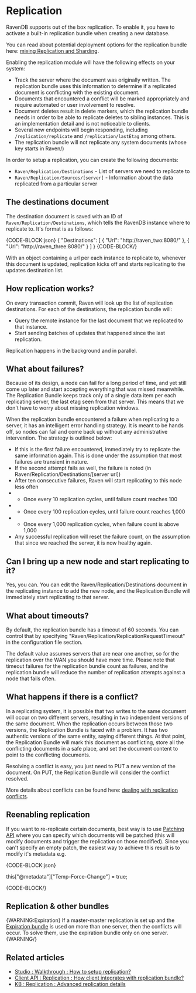 # Replication

RavenDB supports out of the box replication. To enable it, you have to activate a built-in replication bundle when creating a new database. 

You can read about potential deployment options for the replication bundle here: [mixing Replication and Sharding](../../../server/scaling-out/replication-with-sharding).

Enabling the replication module will have the following effects on your system:

* Track the server where the document was originally written. The replication bundle uses this information to determine if a replicated document is conflicting with the existing document.
* Documents that encountered a conflict will be marked appropriately and require automated or user involvement to resolve.
* Document deletes result in delete markers, which the replication bundle needs in order to be able to replicate deletes to sibling instances. This is an implementation detail and is not noticeable to clients.
* Several new endpoints will begin responding, including `/replication/replicate` and `/replication/lastEtag` among others.
* The replication bundle will not replicate any system documents (whose key starts in Raven/)

In order to setup a replication, you can create the following documents:

* `Raven/Replication/Destinations` - List of servers we need to replicate to
* `Raven/Replication/Sources/[server]` - Information about the data replicated from a particular server

## The destinations document

The destination document is saved with an ID of `Raven/Replication/Destinations`, which tells the RavenDB instance where to replicate to. It's format is as follows:

{CODE-BLOCK:json}
{
    "Destinations": [
		{
			"Url": "http://raven_two:8080/"
		},
		{
			"Url": "http://raven_three:8080/"
		}
    ]
}
{CODE-BLOCK/}

With an object containing a url per each instance to replicate to, whenever this document is updated, replication kicks off and starts replicating to the updates destination list.

## How replication works?

On every transaction commit, Raven will look up the list of replication destinations. For each of the destinations, the replication bundle will:

* Query the remote instance for the last document that we replicated to that instance.
* Start sending batches of updates that happened since the last replication.

Replication happens in the background and in parallel. 

## What about failures?

Because of its design, a node can fail for a long period of time, and yet still come up later and start accepting everything that was missed meanwhile. The Replication Bundle keeps track only of a single data item per each replicating server, the last etag seen from that server. This means that we don't have to worry about missing replication windows.

When the replication bundle encountered a failure when replicating to a server, it has an intelligent error handling strategy. It is meant to be hands off, so nodes can fail and come back up without any administrative intervention. The strategy is outlined below:

* If this is the first failure encountered, immediately try to replicate the same information again. This is done under the assumption that most failures are transient in nature.
* If the second attempt fails as well, the failure is noted (in Raven/Replication/Destinations/[server url])
* After ten consecutive failures, Raven will start replicating to this node less often
* * Once every 10 replication cycles, until failure count reaches 100
* * Once every 100 replication cycles, until failure count reaches 1,000
* * Once every 1,000 replication cycles, when failure count is above 1,000
* Any successful replication will reset the failure count, on the assumption that since we reached the server, it is now healthy again.

## Can I bring up a new node and start replicating to it?
Yes, you can. You can edit the Raven/Replication/Destinations document in the replicating instance to add the new node, and the Replication Bundle will immediately start replicating to that server.

## What about timeouts?
By default, the replication bundle has a timeout of 60 seconds. You can control that by specifying "Raven/Replication/ReplicationRequestTimeout" in the configuration file <appSettings/> section.

The default value assumes servers that are near one another, so for the replication over the WAN you should have more time. Please note that timeout failures for the replication bundle count as failures, and the replication bundle will reduce the number of replication attempts against a node that fails often.

## What happens if there is a conflict?

In a replicating system, it is possible that two writes to the same document will occur on two different servers, resulting in two independent versions of the same document. When the replication occurs between those two versions, the Replication Bundle is faced with a problem. It has two authentic versions of the same entity, saying different things. At that point, the Replication Bundle will mark this document as conflicting, store all the conflicting documents in a safe place, and set the document content to point to the conflicting documents.

Resolving a conflict is easy, you just need to PUT a new version of the document. On PUT, the Replication Bundle will consider the conflict resolved.

More details about conflicts can be found here: [dealing with replication conflicts](../../../server/scaling-out/replication/replication-conflicts).

## Reenabling replication

If you want to re-replicate certain documents, best way is to use [Patching API](../../../studio/overview/documents/patch-view) where you can specify which documents will be patched (this will modify documents and trigger the replication on those modified). Since you can't specify an empty patch, the easiest way to achieve this result is to modify it's metadata e.g.

{CODE-BLOCK:json}

this["@metadata"]["Temp-Force-Change"] = true;

{CODE-BLOCK/}

## Replication & other bundles

{WARNING:Expiration}
If a master-master replication is set up and the [Expiration bundle](../../../server/bundles/expiration) is used on more than one server, then the conflicts will occur. To solve them, use the expiration bundle only on one server.
{WARNING/}

## Related articles

- [Studio : Walkthrough : How to setup replication?](../../../studio/walkthroughs/how-to-setup-replication)
- [Client API : Replication : How client integrates with replication bundle?](../../../client-api/bundles/how-client-integrates-with-replication-bundle)
- [KB : Replication : Advanced replication details](../../kb/advanced-replication-details)

